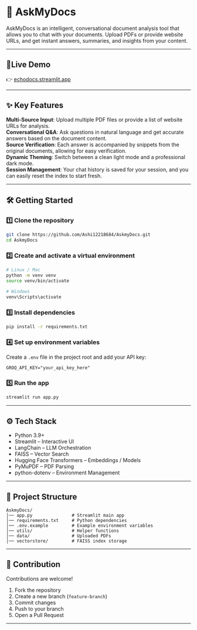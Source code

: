 # 📘 AskMyDocs

AskMyDocs is an intelligent, conversational document analysis tool that allows you to chat with your documents. Upload PDFs or provide website URLs, and get instant answers, summaries, and insights from your content.

---

## 🚀Live Demo
👉 [echodocs.streamlit.app](https://echodocs.streamlit.app)

---
## ✨ Key Features
**Multi-Source Input**: Upload multiple PDF files or provide a list of website URLs for analysis.  
**Conversational Q&A**: Ask questions in natural language and get accurate answers based on the document content.  
**Source Verification**: Each answer is accompanied by snippets from the original documents, allowing for easy verification.  
**Dynamic Theming**: Switch between a clean light mode and a professional dark mode.  
**Session Management**: Your chat history is saved for your session, and you can easily reset the index to start fresh.  

---
## 🛠 Getting Started

### 1️⃣ Clone the repository
```bash
git clone https://github.com/Ashi12218684/AskmyDocs.git
cd AskmyDocs
````

### 2️⃣ Create and activate a virtual environment

```bash
# Linux / Mac
python -m venv venv
source venv/bin/activate

# Windows
venv\Scripts\activate
```

### 3️⃣ Install dependencies

```bash
pip install -r requirements.txt
```

### 4️⃣ Set up environment variables

Create a `.env` file in the project root and add your API key:

```
GROQ_API_KEY="your_api_key_here"
```

### 5️⃣ Run the app

```bash
streamlit run app.py
```

---

## ⚙ Tech Stack

* Python 3.9+
* Streamlit – Interactive UI
* LangChain – LLM Orchestration
* FAISS – Vector Search
* Hugging Face Transformers – Embeddings / Models
* PyMuPDF – PDF Parsing
* python-dotenv – Environment Management

---

## 📂 Project Structure

```
AskmyDocs/
│── app.py               # Streamlit main app
│── requirements.txt     # Python dependencies
│── .env.example         # Example environment variables
│── utils/               # Helper functions
│── data/                # Uploaded PDFs
│── vectorstore/         # FAISS index storage
```

---

## 🤝 Contribution

Contributions are welcome!

1. Fork the repository
2. Create a new branch (`feature-branch`)
3. Commit changes
4. Push to your branch
5. Open a Pull Request

---
